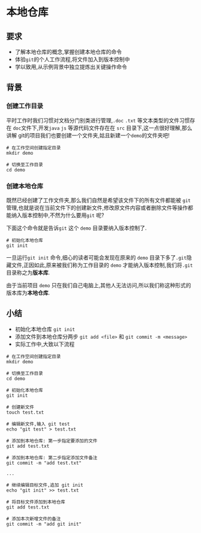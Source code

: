 # 本地仓库

## 要求
- 了解本地仓库的概念,掌握创建本地仓库的命令
- 体验`git`的个人工作流程,将文件加入到版本控制中
- 学以致用,从示例背景中独立提炼出关键操作命令

## 背景

### 创建工作目录
平时工作时我们习惯对文档分门别类进行管理,`.doc` `.txt` 等文本类型的文件习惯存在 `doc`文件下,开发`java` `js` 等源代码文件存在在 `src` 目录下,这一点很好理解,那么讲解 git的项目我们也要创建一个文件夹,姑且新建一个`demo`的文件夹吧!

```
# 在工作空间创建指定目录
mkdir demo

# 切换至工作目录
cd demo
```

### 创建本地仓库
既然已经创建了工作文件夹,那么我们自然是希望该文件下的所有文件都能被 `git` 管理,也就是说在当前文件下的创建新文件,修改原文件内容或者删除文件等操作都能纳入版本控制中,不然为什么要用`git` 呢?

下面这个命令就是告诉`git` 这个 `demo` 目录要纳入版本控制了.

```
# 初始化本地仓库
git init 
```

一旦运行`git init` 命令,细心的读者可能会发现在原来的 `demo` 目录下多了`.git`隐藏文件,正因如此,原来被我们称为工作目录的 `demo` 才能纳入版本控制,我们将`.git`目录称之为**版本库**.

由于当前项目 `demo` 只在我们自己电脑上,其他人无法访问,所以我们称这种形式的版本库为**本地仓库**.


## 小结
- 初始化本地仓库 `git init ` 
- 添加文件到本地仓库分两步 `git add <file>` 和 `git commit -m <message>`
- 实际工作中,大致以下流程

```
# 在工作空间创建指定目录
mkdir demo

# 切换至工作目录
cd demo

# 初始化本地仓库
git init 

# 创建新文件
touch test.txt

# 编辑新文件,输入 git test
echo "git test" > test.txt

# 添加到本地仓库: 第一步指定要添加的文件
git add test.txt

# 添加到本地仓库: 第二步指定添加文件备注
git commit -m "add test.txt"

...

# 继续编辑目标文件,追加 git init
echo "git init" >> test.txt

# 将目标文件添加到本地仓库
git add test.txt

# 添加本次新增文件的备注
git commit -m "add git init"

```
